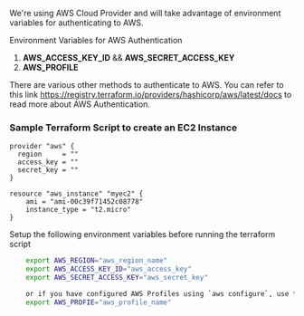 We're using AWS Cloud Provider and will take advantage of environment variables for authenticating to AWS.

Environment Variables for AWS Authentication
1. **AWS_ACCESS_KEY_ID** && **AWS_SECRET_ACCESS_KEY**
2. **AWS_PROFILE**

There are various other methods to authenticate to AWS. You can refer to this link https://registry.terraform.io/providers/hashicorp/aws/latest/docs to read more about AWS Authentication.

### Sample Terraform Script to create an EC2 Instance
```TF
provider "aws" {
  region     = ""
  access_key = ""
  secret_key = ""
}

resource "aws_instance" "myec2" {
    ami = "ami-00c39f71452c08778"
    instance_type = "t2.micro"
}
```
Setup the following environment variables before running the terraform script
```BASH
    export AWS_REGION="aws_region_name"
    export AWS_ACCESS_KEY_ID="aws_access_key"
    export AWS_SECRET_ACCESS_KEY="aws_secret_key"

    or if you have configured AWS Profiles using `aws configure`, use the following command -
    export AWS_PROFIE="aws_profile_name"
```